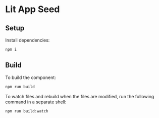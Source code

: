# Lit App Seed

## Setup

Install dependencies:

```bash
npm i
```

## Build

To build the component:

```bash
npm run build
```

To watch files and rebuild when the files are modified, run the following command in a separate shell:

```bash
npm run build:watch
```
